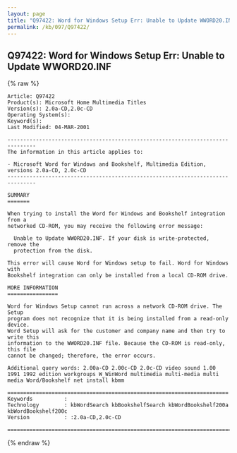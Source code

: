 ```yaml
---
layout: page
title: "Q97422: Word for Windows Setup Err: Unable to Update WWORD20.INF"
permalink: /kb/097/Q97422/
---
```


## Q97422: Word for Windows Setup Err: Unable to Update WWORD20.INF

{% raw %}

	Article: Q97422
	Product(s): Microsoft Home Multimedia Titles
	Version(s): 2.0a-CD,2.0c-CD
	Operating System(s): 
	Keyword(s): 
	Last Modified: 04-MAR-2001
	
	-------------------------------------------------------------------------------
	The information in this article applies to:
	
	- Microsoft Word for Windows and Bookshelf, Multimedia Edition, versions 2.0a-CD, 2.0c-CD 
	-------------------------------------------------------------------------------
	
	SUMMARY
	=======
	
	When trying to install the Word for Windows and Bookshelf integration from a
	networked CD-ROM, you may receive the following error message:
	
	  Unable to Update WWORD20.INF. If your disk is write-protected, remove the
	  protection from the disk.
	
	This error will cause Word for Windows setup to fail. Word for Windows with
	Bookshelf integration can only be installed from a local CD-ROM drive.
	
	MORE INFORMATION
	================
	
	Word for Windows Setup cannot run across a network CD-ROM drive. The Setup
	program does not recognize that it is being installed from a read-only device.
	Word Setup will ask for the customer and company name and then try to write this
	information to the WWORD20.INF file. Because the CD-ROM is read-only, this file
	cannot be changed; therefore, the error occurs.
	
	Additional query words: 2.00a-CD 2.00c-CD 2.0c-CD video sound 1.00 1991 1992 edition workgroups W_WinWord multimedia multi-media multi media Word/Bookshelf net install kbmm
	
	======================================================================
	Keywords          :  
	Technology        : kbWordSearch kbBookshelfSearch kbWordBookshelf200a kbWordBookshelf200c
	Version           : :2.0a-CD,2.0c-CD
	
	=============================================================================
	

{% endraw %}
